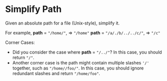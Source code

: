 # Simplify Path

Given an absolute path for a file (Unix-style), simplify it.

For example,
__path__ = `"/home/"`, => `"/home"`
__path__ = `"/a/./b/../../c/"`, => `"/c"`

Corner Cases:

- Did you consider the case where __path__ = `"/../"`?
    In this case, you should return `"/"`.
- Another corner case is the path might contain multiple slashes `'/'` together, such as `"/home//foo/"`.
    In this case, you should ignore redundant slashes and return `"/home/foo"`.